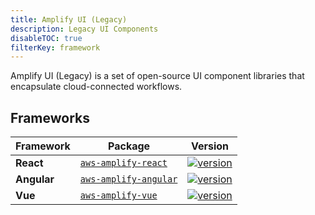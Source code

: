 ```yaml
---
title: Amplify UI (Legacy)
description: Legacy UI Components
disableTOC: true
filterKey: framework
---
```


Amplify UI (Legacy) is a set of open-source UI component libraries that encapsulate cloud-connected workflows.

## Frameworks

| Framework          | Package                                                                                  | Version                                                                                                                                        |                    
| ------------------ | ---------------------------------------------------------------------------------------- | ---------------------------------------------------------------------------------------------------------------------------------------------- | 
| **React**          | [`aws-amplify-react`](https://www.npmjs.com/package/aws-amplify-react)           | [![version](https://img.shields.io/npm/v/aws-amplify-react/latest.svg)](https://www.npmjs.com/package/aws-amplify-react)           |
| **Angular**        | [`aws-amplify-angular`](https://www.npmjs.com/package/aws-amplify-angular)       | [![version](https://img.shields.io/npm/v/aws-amplify-angular/latest.svg)](https://www.npmjs.com/package/aws-amplify-angular)       |
| **Vue**            | [`aws-amplify-vue`](https://www.npmjs.com/package/aws-amplify-vue)               | [![version](https://img.shields.io/npm/v/aws-amplify-vue/latest.svg)](https://www.npmjs.com/package/aws-amplify-vue)               |